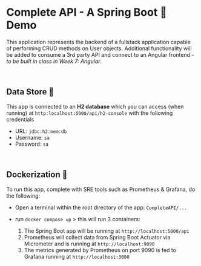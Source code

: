# Complete API - A Spring Boot 🍃 Demo
This application represents the backend of a fullstack application capable of performing CRUD methods on User objects.  Additional functionality will be added to consume a 3rd party API and connect to an Angular frontend - *to be built in class in Week 7: Angular*.

<br>

## Data Store 🛂
This app is connected to an **H2 database** which you can access (when running) at `http:localhost:5000/api/h2-console` with the following credentials

  -  URL: `jdbc:h2:mem:db`
  -  Username: `sa`
  -  Password: `sa`

<br>

## Dockerization 🐳
To run this app, complete with SRE tools such as Prometheus & Grafana, do the following:

- Open a terminal within the root directory of the app: `CompleteAPI/...`
- run `docker compose up` > this will run 3 containers: 

  1. The Spring Boot app will be running at `http://localhost:5000/api`
  2. Prometheus will collect data from Spring Boot Actuator via Micrometer and is running at `http://localhost:9090`
  3. The metrics generated by Prometheus on port 9090 is fed to Grafana running at `http://localhost:3000`
